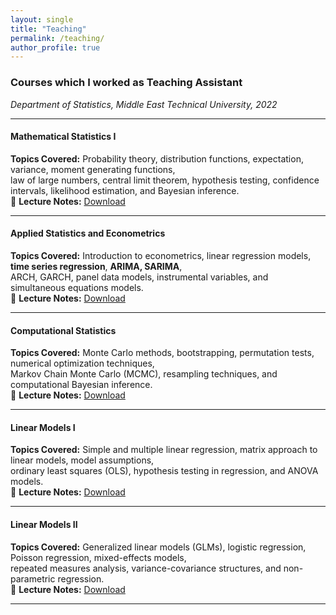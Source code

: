 ```yaml
---
layout: single
title: "Teaching"
permalink: /teaching/
author_profile: true
---
```


### Courses which I worked as Teaching Assistant  
*Department of Statistics, Middle East Technical University, 2022*  

---

#### **Mathematical Statistics I**  
**Topics Covered:** Probability theory, distribution functions, expectation, variance, moment generating functions,  
law of large numbers, central limit theorem, hypothesis testing, confidence intervals, likelihood estimation, and Bayesian inference.  
📄 **Lecture Notes:** [Download](#)  

---

#### **Applied Statistics and Econometrics**  
**Topics Covered:** Introduction to econometrics, linear regression models, **time series regression**, **ARIMA, SARIMA**,  
ARCH, GARCH, panel data models, instrumental variables, and simultaneous equations models.  
📄 **Lecture Notes:** [Download](#)  

---

#### **Computational Statistics**  
**Topics Covered:** Monte Carlo methods, bootstrapping, permutation tests, numerical optimization techniques,  
Markov Chain Monte Carlo (MCMC), resampling techniques, and computational Bayesian inference.  
📄 **Lecture Notes:** [Download](https://iremtanriverdi.github.io/assets/Statistical_Computing_with_R-R.zip)  

---

#### **Linear Models I**  
**Topics Covered:** Simple and multiple linear regression, matrix approach to linear models, model assumptions,  
ordinary least squares (OLS), hypothesis testing in regression, and ANOVA models.  
📄 **Lecture Notes:** [Download](#)  

---

#### **Linear Models II**  
**Topics Covered:** Generalized linear models (GLMs), logistic regression, Poisson regression, mixed-effects models,  
repeated measures analysis, variance-covariance structures, and non-parametric regression.  
📄 **Lecture Notes:** [Download](#)  

---
